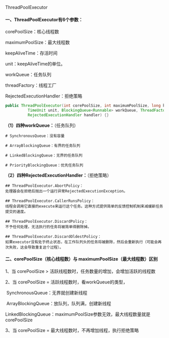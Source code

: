 ThreadPoolExecutor

#### 一、ThreadPoolExecutor有6个参数：

corePoolSize：核心线程数

maximumPoolSize：最大线程数

keepAliveTime：存活时间

unit：keepAliveTime的单位。

workQueue：任务队列

threadFactory：线程工厂

RejectedExecutionHandler：拒绝策略

```java
public ThreadPoolExecutor(int corePoolSize, int maximumPoolSize, long keepAliveTime,
          TimeUnit unit, BlockingQueue<Runnable> workQueue, ThreadFactory threadFactory,
          RejectedExecutionHandler handler) {}
```



**（1）四种workQueue：**（任务队列）

```shell
# SynchronousQueue：没有容量

# ArrayBlockingQueue：有界的任务队列

# LinkedBlockingQueue：无界的任务队列

# PriorityBlockingQueue：优先任务队列
```

**（2）四种RejectedExecutionHandler：**（拒绝策略）

```shell
## ThreadPoolExecutor.AbortPolicy：
处理器会在拒绝后抛出一个运行异常RejectedExecutionException。

## ThreadPoolExecutor.CallerRunsPolicy：
线程会调用它直接的execute来运行这个任务。这种方式提供简单的反馈控制机制来减缓新任务提交的速度。

## ThreadPoolExecutor.DiscardPolicy：
不予任何处理，无法执行的任务将被简单得删除掉。

## ThreadPoolExecutor.DiscardOldestPolicy：
如果executor没有处于终止状态，在工作队列头的任务将被删除，然后会重新执行（可能会再次失败，这会导致重复这个过程）。
```





#### 二、corePoolSize（核心线程数）与 maximumPoolSize（最大线程数）区别

1、当 corePoolSize > 活跃线程数时，任务数量的增加，会增加活跃的线程数

2、当 corePoolSize = 活跃线程数时，看workQueue的类型，

​			SynchronousQueue：无界就创建新线程

​			ArrayBlockingQueue：放队列，队列满，创建新线程

​			LinkedBlockingQueue：maximumPoolSize参数无效，最大线程数量就是corePoolSize

3、当 corePoolSize = 最大线程数时，不再增加线程，执行拒绝策略